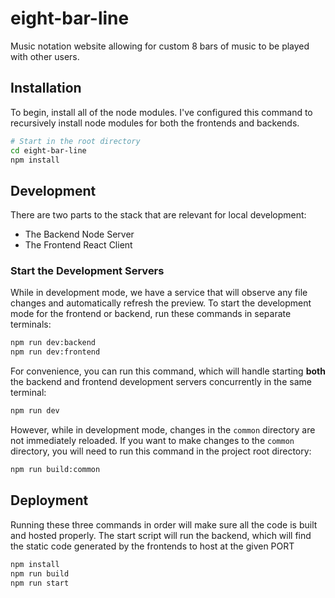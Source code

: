 # eight-bar-line

Music notation website allowing for custom 8 bars of music to be played with other users.

## Installation

To begin, install all of the node modules. I've configured this command to recursively install node modules for both the frontends and backends.

```bash
# Start in the root directory
cd eight-bar-line
npm install
```

## Development

There are two parts to the stack that are relevant for local development:
- The Backend Node Server
- The Frontend React Client

### Start the Development Servers

While in development mode, we have a service that will observe any file changes and automatically refresh the preview. To start the development mode for the frontend or backend, run these commands in separate terminals:
```bash
npm run dev:backend
npm run dev:frontend
```

For convenience, you can run this command, which will handle starting **both** the backend and frontend development servers concurrently in the same terminal:
```bash
npm run dev
```

However, while in development mode, changes in the `common` directory are not immediately reloaded. If you want to make changes to the `common` directory, you will need to run this command in the project root directory:
```bash
npm run build:common
```

## Deployment

Running these three commands in order will make sure all the code is built and hosted properly.
The start script will run the backend, which will find the static code generated by the frontends to host at the given PORT
```bash
npm install
npm run build
npm run start
```
